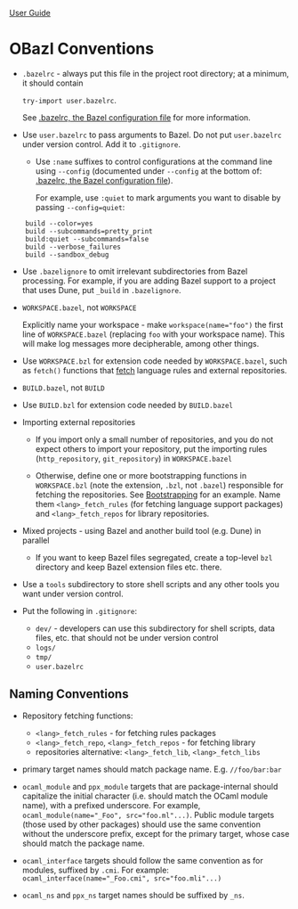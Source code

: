 [User Guide](index.md)

OBazl Conventions
=================

-   `.bazelrc` - always put this file in the project root directory; at
    a minimum, it should contain

    `try-import user.bazelrc`.

    See [.bazelrc, the Bazel configuration
    file](https://docs.bazel.build/versions/master/guide.html#bazelrc-the-bazel-configuration-file)
    for more information.

-   Use `user.bazelrc` to pass arguments to Bazel. Do not put
    `user.bazelrc` under version control. Add it to `.gitignore`.

    -   Use `:name` suffixes to control configurations at the command
        line using `--config` (documented under `--config` at the bottom
        of: [.bazelrc, the Bazel configuration
        file](https://docs.bazel.build/versions/master/guide.html#bazelrc-the-bazel-configuration-file)).

        For example, use `:quiet` to mark arguments you want to disable
        by passing `--config=quiet`:

<!-- -->

        build --color=yes
        build --subcommands=pretty_print
        build:quiet --subcommands=false
        build --verbose_failures
        build --sandbox_debug

-   Use `.bazelignore` to omit irrelevant subdirectories from Bazel
    processing. For example, if you are adding Bazel support to a
    project that uses Dune, put `_build` in `.bazelignore`.

-   `WORKSPACE.bazel`, not `WORKSPACE`

    Explicitly name your workspace - make `workspace(name="foo")` the
    first line of `WORKSPACE.bazel` (replacing `foo` with your workspace
    name). This will make log messages more decipherable, among other
    things.

-   Use `WORKSPACE.bzl` for extension code needed by `WORKSPACE.bazel`,
    such as `fetch()` functions that [fetch](bootstrap.md#fetch_rules)
    language rules and external repositories.

-   `BUILD.bazel`, not `BUILD`

-   Use `BUILD.bzl` for extension code needed by `BUILD.bazel`

-   Importing external repositories

    -   If you import only a small number of repositories, and you do
        not expect others to import your repository, put the importing
        rules (`http_repository`, `git_repository`) in `WORKSPACE.bazel`

    -   Otherwise, define one or more bootstrapping functions in
        `WORKSPACE.bzl` (note the extension, `.bzl`, not `.bazel`)
        responsible for fetching the repositories. See
        [Bootstrapping](bootstrap.md) for an example. Name them
        `<lang>_fetch_rules` (for fetching language support packages)
        and `<lang>_fetch_repos` for library repositories.

-   Mixed projects - using Bazel and another build tool (e.g. Dune) in
    parallel

    -   If you want to keep Bazel files segregated, create a top-level
        `bzl` directory and keep Bazel extension files etc. there.

-   Use a `tools` subdirectory to store shell scripts and any other
    tools you want under version control.

-   Put the following in `.gitignore`:

    -   `dev/` - developers can use this subdirectory for shell scripts,
        data files, etc. that should not be under version control
    -   `logs/`
    -   `tmp/`
    -   `user.bazelrc`

Naming Conventions
------------------

-   Repository fetching functions:

    -   `<lang>_fetch_rules` - for fetching rules packages
    -   `<lang>_fetch_repo`, `<lang>_fetch_repos` - for fetching library
    -   repositories alternative: `<lang>_fetch_lib`,
        `<lang>_fetch_libs`

-   primary target names should match package name. E.g. `//foo/bar:bar`

-   `ocaml_module` and `ppx_module` targets that are package-internal
    should capitalize the initial character (i.e. should match the OCaml
    module name), with a prefixed underscore. For example,
    `ocaml_module(name="_Foo", src="foo.ml"...)`. Public module targets
    (those used by other packages) should use the same convention
    without the underscore prefix, except for the primary target, whose
    case should match the package name.

-   `ocaml_interface` targets should follow the same convention as for
    modules, suffixed by `.cmi`. For example:
    `ocaml_interface(name="_Foo.cmi", src="foo.mli"...)`

-   `ocaml_ns` and `ppx_ns` target names should be suffixed by `_ns`.
